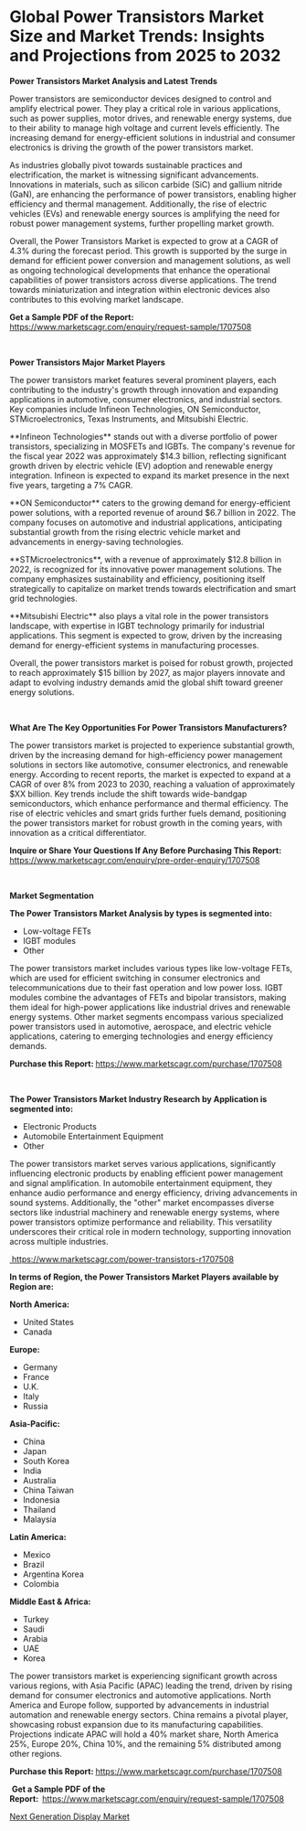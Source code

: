<p><h1>Global Power Transistors Market Size and Market Trends: Insights and Projections from 2025 to 2032</h1></p><p><strong>Power Transistors Market Analysis and Latest Trends</strong></p>
<p><p>Power transistors are semiconductor devices designed to control and amplify electrical power. They play a critical role in various applications, such as power supplies, motor drives, and renewable energy systems, due to their ability to manage high voltage and current levels efficiently. The increasing demand for energy-efficient solutions in industrial and consumer electronics is driving the growth of the power transistors market.</p><p>As industries globally pivot towards sustainable practices and electrification, the market is witnessing significant advancements. Innovations in materials, such as silicon carbide (SiC) and gallium nitride (GaN), are enhancing the performance of power transistors, enabling higher efficiency and thermal management. Additionally, the rise of electric vehicles (EVs) and renewable energy sources is amplifying the need for robust power management systems, further propelling market growth.</p><p>Overall, the Power Transistors Market is expected to grow at a CAGR of 4.3% during the forecast period. This growth is supported by the surge in demand for efficient power conversion and management solutions, as well as ongoing technological developments that enhance the operational capabilities of power transistors across diverse applications. The trend towards miniaturization and integration within electronic devices also contributes to this evolving market landscape.</p></p>
<p><strong>Get a Sample PDF of the Report:&nbsp;</strong> <a href="https://www.marketscagr.com/enquiry/request-sample/1707508?utm_campaign=2004&utm_medium=2&utm_source=Github&utm_content=ia&utm_term=06042025&utm_id=power-transistors">https://www.marketscagr.com/enquiry/request-sample/1707508</a></p>
<p>&nbsp;</p>
<p><strong>Power Transistors Major Market Players</strong></p>
<p><p>The power transistors market features several prominent players, each contributing to the industry's growth through innovation and expanding applications in automotive, consumer electronics, and industrial sectors. Key companies include Infineon Technologies, ON Semiconductor, STMicroelectronics, Texas Instruments, and Mitsubishi Electric.</p><p>**Infineon Technologies** stands out with a diverse portfolio of power transistors, specializing in MOSFETs and IGBTs. The company's revenue for the fiscal year 2022 was approximately $14.3 billion, reflecting significant growth driven by electric vehicle (EV) adoption and renewable energy integration. Infineon is expected to expand its market presence in the next five years, targeting a 7% CAGR.</p><p>**ON Semiconductor** caters to the growing demand for energy-efficient power solutions, with a reported revenue of around $6.7 billion in 2022. The company focuses on automotive and industrial applications, anticipating substantial growth from the rising electric vehicle market and advancements in energy-saving technologies.</p><p>**STMicroelectronics**, with a revenue of approximately $12.8 billion in 2022, is recognized for its innovative power management solutions. The company emphasizes sustainability and efficiency, positioning itself strategically to capitalize on market trends towards electrification and smart grid technologies.</p><p>**Mitsubishi Electric** also plays a vital role in the power transistors landscape, with expertise in IGBT technology primarily for industrial applications. This segment is expected to grow, driven by the increasing demand for energy-efficient systems in manufacturing processes.</p><p>Overall, the power transistors market is poised for robust growth, projected to reach approximately $15 billion by 2027, as major players innovate and adapt to evolving industry demands amid the global shift toward greener energy solutions.</p></p>
<p>&nbsp;</p>
<p><strong>What Are The Key Opportunities For Power Transistors Manufacturers?</strong></p>
<p><p>The power transistors market is projected to experience substantial growth, driven by the increasing demand for high-efficiency power management solutions in sectors like automotive, consumer electronics, and renewable energy. According to recent reports, the market is expected to expand at a CAGR of over 8% from 2023 to 2030, reaching a valuation of approximately $XX billion. Key trends include the shift towards wide-bandgap semiconductors, which enhance performance and thermal efficiency. The rise of electric vehicles and smart grids further fuels demand, positioning the power transistors market for robust growth in the coming years, with innovation as a critical differentiator.</p></p>
<p><strong>Inquire or Share Your Questions If Any Before Purchasing This Report:</strong> <a href="https://www.marketscagr.com/enquiry/pre-order-enquiry/1707508?utm_campaign=2004&utm_medium=2&utm_source=Github&utm_content=ia&utm_term=06042025&utm_id=power-transistors">https://www.marketscagr.com/enquiry/pre-order-enquiry/1707508</a></p>
<p>&nbsp;</p>
<p><strong>Market Segmentation</strong></p>
<p><strong>The Power Transistors Market Analysis by types is segmented into:</strong></p>
<p><ul><li>Low-voltage FETs</li><li>IGBT modules</li><li>Other</li></ul></p>
<p><p>The power transistors market includes various types like low-voltage FETs, which are used for efficient switching in consumer electronics and telecommunications due to their fast operation and low power loss. IGBT modules combine the advantages of FETs and bipolar transistors, making them ideal for high-power applications like industrial drives and renewable energy systems. Other market segments encompass various specialized power transistors used in automotive, aerospace, and electric vehicle applications, catering to emerging technologies and energy efficiency demands.</p></p>
<p><strong>Purchase this Report:&nbsp;</strong><a href="https://www.marketscagr.com/purchase/1707508?utm_campaign=2004&utm_medium=2&utm_source=Github&utm_content=ia&utm_term=06042025&utm_id=power-transistors">https://www.marketscagr.com/purchase/1707508</a></p>
<p>&nbsp;</p>
<p><strong>The Power Transistors Market Industry Research by Application is segmented into:</strong></p>
<p><ul><li>Electronic Products</li><li>Automobile Entertainment Equipment</li><li>Other</li></ul></p>
<p><p>The power transistors market serves various applications, significantly influencing electronic products by enabling efficient power management and signal amplification. In automobile entertainment equipment, they enhance audio performance and energy efficiency, driving advancements in sound systems. Additionally, the "other" market encompasses diverse sectors like industrial machinery and renewable energy systems, where power transistors optimize performance and reliability. This versatility underscores their critical role in modern technology, supporting innovation across multiple industries.</p></p>
<p><a href="https://www.marketscagr.com/power-transistors-r1707508?utm_campaign=2004&utm_medium=2&utm_source=Github&utm_content=ia&utm_term=06042025&utm_id=power-transistors">&nbsp;https://www.marketscagr.com/power-transistors-r1707508</a></p>
<p><strong>In terms of Region, the Power Transistors Market Players available by Region are:</strong></p>
<p>
    <p> <strong> North America: </strong>
        <ul>
            <li>United States</li>
            <li>Canada</li>
        </ul>
        </p> 
    <p> <strong> Europe: </strong>
        <ul>
            <li>Germany</li>
            <li>France</li>
            <li>U.K.</li>
            <li>Italy</li>
            <li>Russia</li>
        </ul>
        </p> 
    <p> <strong> Asia-Pacific: </strong>
        <ul>
            <li>China</li>
            <li>Japan</li>
            <li>South Korea</li>
            <li>India</li>
            <li>Australia</li>
            <li>China Taiwan</li>
            <li>Indonesia</li>
            <li>Thailand</li>
            <li>Malaysia</li>
        </ul>
        </p> 
    <p> <strong> Latin America: </strong>
        <ul>
            <li>Mexico</li>
            <li>Brazil</li>
            <li>Argentina Korea</li>
            <li>Colombia</li>
        </ul>
        </p> 
    <p> <strong> Middle East & Africa: </strong>
        <ul>
            <li>Turkey</li>
            <li>Saudi</li>
            <li>Arabia</li>
            <li>UAE</li>
            <li>Korea</li>
        </ul>
    </p>
    </p>
<p><p>The power transistors market is experiencing significant growth across various regions, with Asia Pacific (APAC) leading the trend, driven by rising demand for consumer electronics and automotive applications. North America and Europe follow, supported by advancements in industrial automation and renewable energy sectors. China remains a pivotal player, showcasing robust expansion due to its manufacturing capabilities. Projections indicate APAC will hold a 40% market share, North America 25%, Europe 20%, China 10%, and the remaining 5% distributed among other regions.</p></p>
<p><strong>Purchase this Report: </strong><a href="https://www.marketscagr.com/purchase/1707508?utm_campaign=2004&utm_medium=2&utm_source=Github&utm_content=ia&utm_term=06042025&utm_id=power-transistors">https://www.marketscagr.com/purchase/1707508</a></p>
<p>&nbsp;<strong>Get a Sample PDF of the Report:&nbsp;&nbsp;</strong><a href="https://www.marketscagr.com/enquiry/request-sample/1707508?utm_campaign=2004&utm_medium=2&utm_source=Github&utm_content=ia&utm_term=06042025&utm_id=power-transistors">https://www.marketscagr.com/enquiry/request-sample/1707508</a></p>
<p><strong></strong></p>
<p><p><a href="https://github.com/globismark/Market-Research-Report-List-6/blob/main/next-generation-display-market.md?utm_campaign=2004&utm_medium=2&utm_source=Github&utm_content=ia&utm_term=06042025&utm_id=power-transistors">Next Generation Display Market</a></p></p>